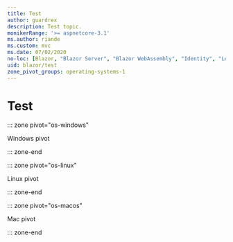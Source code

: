 ```yaml
---
title: Test
author: guardrex
description: Test topic.
monikerRange: '>= aspnetcore-3.1'
ms.author: riande
ms.custom: mvc
ms.date: 07/02/2020
no-loc: [Blazor, "Blazor Server", "Blazor WebAssembly", "Identity", "Let's Encrypt", Razor, SignalR]
uid: blazor/test
zone_pivot_groups: operating-systems-1
---
```

# Test

::: zone pivot="os-windows"

Windows pivot

::: zone-end

::: zone pivot="os-linux"

Linux pivot

::: zone-end

::: zone pivot="os-macos"

Mac pivot

::: zone-end
